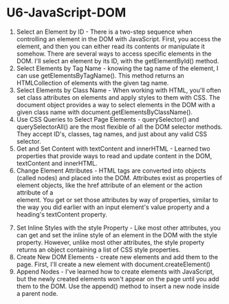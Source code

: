 # U6-JavaScript-DOM
1. Select an Element by ID - There is a two-step sequence when controlling an element in the DOM with JavaScript. First, you access the element, and then you can either read its contents or manipulate it somehow. There are several ways to access specific elements in the DOM. I'll select an element by its ID, with the getElementById() method.
2. Select Elements by Tag Name - knowing the tag name of the element, I can use getElementsByTagName(). This method returns an HTMLCollection of elements with the given tag name.
3. Select Elements by Class Name - When working with HTML, you'll often set class attributes on elements and apply styles to them with CSS. The document object provides a way to select elements in the DOM with a given class name with document.getElementsByClassName().
4. Use CSS Queries to Select Page Elements - querySelector() and querySelectorAll() are the most flexible of all the DOM selector methods. They accept ID's, classes, tag names, and just about any valid CSS selector.
5. Get and Set Content with textContent and innerHTML - Learned two properties that provide ways to read and update content in the DOM, textContent and innerHTML.
6. Change Element Attributes - HTML tags are converted into objects (called nodes) and placed into the DOM. Attributes exist as properties of element objects, like the href attribute of an <a> element or the action attribute of a <form> element. You get or set those attributes by way of properties, similar to the way you did earlier with an input element's value property and a heading's textContent property.
7. Set Inline Styles with the style Property - Like most other attributes, you can get and set the inline style of an element in the DOM with the style property. However, unlike most other attributes, the style property returns an object containing a list of CSS style properties.   
8. Create New DOM Elements - create new elements and add them to the page. First, I'll create a new element with document.createElement()
9. Append Nodes - I've learned how to create elements with JavaScript, but the newly created elements won't appear on the page until you add them to the DOM. Use the append() method to insert a new node inside a parent node.